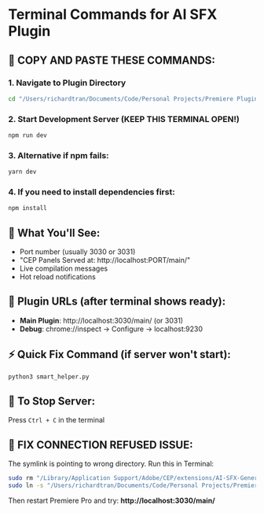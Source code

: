 # Terminal Commands for AI SFX Plugin

## 🚀 COPY AND PASTE THESE COMMANDS:

### 1. Navigate to Plugin Directory
```bash
cd "/Users/richardtran/Documents/Code/Personal Projects/Premiere Plugins/Ai SFX/AI-SFX-Bolt"
```

### 2. Start Development Server (KEEP THIS TERMINAL OPEN!)
```bash
npm run dev
```

### 3. Alternative if npm fails:
```bash
yarn dev
```

### 4. If you need to install dependencies first:
```bash
npm install
```

## 📝 What You'll See:
- Port number (usually 3030 or 3031)
- "CEP Panels Served at: http://localhost:PORT/main/"
- Live compilation messages
- Hot reload notifications

## 🔗 Plugin URLs (after terminal shows ready):
- **Main Plugin**: http://localhost:3030/main/ (or 3031)
- **Debug**: chrome://inspect → Configure → localhost:9230

## ⚡ Quick Fix Command (if server won't start):
```bash
python3 smart_helper.py
```

## 🛑 To Stop Server:
Press `Ctrl + C` in the terminal

## 🔧 FIX CONNECTION REFUSED ISSUE:
The symlink is pointing to wrong directory. Run this in Terminal:

```bash
sudo rm "/Library/Application Support/Adobe/CEP/extensions/AI-SFX-Generator"
sudo ln -s "/Users/richardtran/Documents/Code/Personal Projects/Premiere Plugins/Ai SFX/AI-SFX-Bolt/dist/cep" "/Library/Application Support/Adobe/CEP/extensions/AI-SFX-Generator"
```

Then restart Premiere Pro and try: **http://localhost:3030/main/**